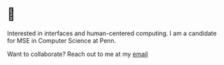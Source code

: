 # 🌅

Interested in interfaces and human-centered computing. I am a candidate for MSE in Computer Science at Penn.

Want to collaborate? Reach out to me at my [email](mailto:ericdai2000@gmail.com)

<!--
**ericdai5/ericdai5** is a ✨ _special_ ✨ repository because its `README.md` (this file) appears on your GitHub profile.

Here are some ideas to get you started:

- 🔭 I’m currently working on ...
- 🌱 I’m currently learning ...
- 👯 I’m looking to collaborate on ...
- 🤔 I’m looking for help with ...
- 💬 Ask me about ...
- 📫 How to reach me: ...
- 😄 Pronouns: ...
- ⚡ Fun fact: ...
-->
